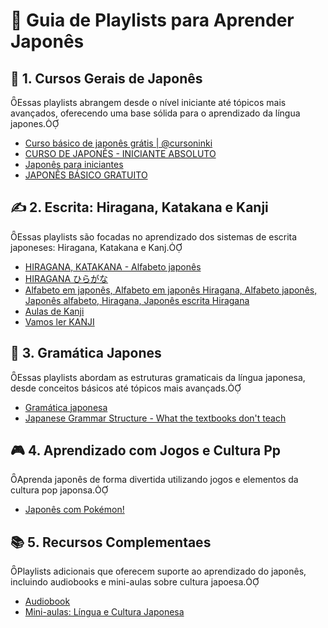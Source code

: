 # 📘 Guia de Playlists para Aprender Japonês

## 🧭 1. Cursos Gerais de Japonês
Essas playlists abrangem desde o nível iniciante até tópicos mais avançados, oferecendo uma base sólida para o aprendizado da língua japones.

- [Curso básico de japonês grátis | @cursoninki](https://www.youtube.com/playlist?list=PLB1JtIyUPtIYbo1YHrewQhuReexphNwn0)
- [CURSO DE JAPONÊS - INICIANTE ABSOLUTO](https://www.youtube.com/playlist?list=PLmEl-ZDmyZUs65276eNCYH-UAEJK-cb7c)
- [Japonês para iniciantes](https://www.youtube.com/playlist?list=PLdnY_glW0R2jr7ZPN6qlxqjElZDgbR-63)
- [JAPONÊS BÁSICO GRATUITO](https://www.youtube.com/playlist?list=PLdnY_glW0R2iIdYBNy9IhmHOuaS-NBo40)

## ✍️ 2. Escrita: Hiragana, Katakana e Kanji
Essas playlists são focadas no aprendizado dos sistemas de escrita japoneses: Hiragana, Katakana e Kanj.

- [HIRAGANA, KATAKANA - Alfabeto japonês](https://www.youtube.com/playlist?list=PLJbVyB8ZooEvNX4H2qMC_OoSRXr1UnAxC)
- [HIRAGANA ひらがな](https://www.youtube.com/playlist?list=PLAF103AF88AD2E07D)
- [Alfabeto em japonês, Alfabeto em japonês Hiragana, Alfabeto japonês, Japonês alfabeto, Hiragana, Japonês escrita Hiragana](https://www.youtube.com/playlist?list=PL7VMwU6chXIlIKkDMAGIk4DcpKESBvnnF)
- [Aulas de Kanji](https://www.youtube.com/playlist?list=PLDCpxjz4FSAo7gWbZNcV1Zu_t3-9lWoWp)
- [Vamos ler KANJI](https://www.youtube.com/playlist?list=PL47hZ7Mbf5BnVA1YaXzheACaCQNgCj5sN)

## 🧠 3. Gramática Japones

Essas playlists abordam as estruturas gramaticais da língua japonesa, desde conceitos básicos até tópicos mais avançads.

- [Gramática japonesa](https://www.youtube.com/playlist?list=PLdnY_glW0R2h-nGSkdVTguBB8-pa1LIDk)
- [Japanese Grammar Structure - What the textbooks don't teach](https://www.youtube.com/playlist?list=PLg9uYxuZf8x9KjPQykE6c_fv4DXg8pfX0)

## 🎮 4. Aprendizado com Jogos e Cultura Pp

Aprenda japonês de forma divertida utilizando jogos e elementos da cultura pop japonsa.

- [Japonês com Pokémon!](https://www.youtube.com/playlist?list=PLdnY_glW0R2ip7oGvPKBhkMYHMLprch7E)

## 📚 5. Recursos Complementaes

Playlists adicionais que oferecem suporte ao aprendizado do japonês, incluindo audiobooks e mini-aulas sobre cultura japoesa.

- [Audiobook](https://www.youtube.com/playlist?list=PLdnY_glW0R2gW8Uf41d_ryfmlUNoKmX_5)
- [Mini-aulas: Língua e Cultura Japonesa](https://www.youtube.com/playlist?list=PLdnY_glW0R2ij7H5d4IemWxJeoB_UyeJq)
